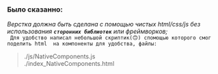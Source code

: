 ### Было сказанно:
*Верстка должна быть сделана с помощью чистых html/css/js без использования* *****`сторонних библиотек`***** *или фреймворков;*\
` 
Для удобство написал небольшой скриптик(🙃) cпомощью которого смог поделить html  на компоненты для удобства, файлы:
`
> ./js/NativeComponents.js \
> ./index_NativeComponents.html
